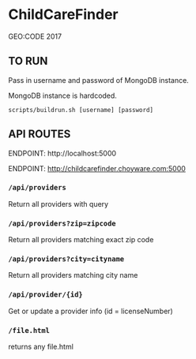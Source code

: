 # ChildCareFinder
GEO:CODE 2017

## TO RUN

Pass in username and password of MongoDB instance.

MongoDB instance is hardcoded.

`scripts/buildrun.sh [username] [password]`

## API ROUTES

ENDPOINT: http://localhost:5000

ENDPOINT: http://childcarefinder.choyware.com:5000

### `/api/providers`

Return all providers with query

### `/api/providers?zip=zipcode`

Return all providers matching exact zip code

### `/api/providers?city=cityname`

Return all providers matching city name

### `/api/provider/{id}`

Get or update a provider info (id = licenseNumber)

### `/file.html`

returns any  file.html
